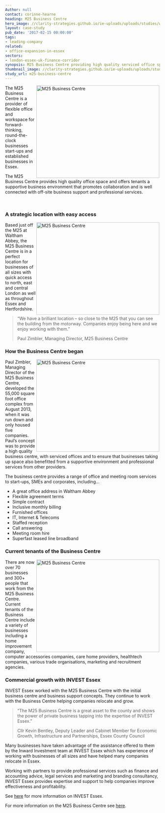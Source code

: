 ```yaml
---
Author: null
contact: corinne-hearne
heading: M25 Business Centre
hero_image: //clarity-strategies.github.io/ie-uploads/uploads/studies/waltham-abbey_1980.jpg
layout: case-study
pub_date: '2017-02-15 00:00:00'
tags:
- leading-company
related:
- office-expansion-in-essex
sectors:
- london-essex-uk-finance-corridor
synopsis: M25 Business Centre providing high quality serviced office space
thumbnail_image: //clarity-strategies.github.io/ie-uploads/uploads/studies/DSC_0053_555.jpg
study_url: m25-business-centre
---
```


<p><img alt='M25 Business Centre' src='//clarity-strategies.github.io/ie-uploads/uploads/about/DSC_0049_400.jpg' style='width: 400px; height: 300px; margin-left: 2px; margin-right: 2px; float: right;'/>The M25 Business Centre is a provider of flexible office and workspace for forward-thinking, round-the-clock businesses start-ups and established businesses in Essex.</p><p>The M25 Business Centre provides high quality office space and offers tenants a supportive business environment that promotes collaboration and is well connected with off-site business support and professional services.</p><p> </p><h3>A strategic location with easy access</h3><p><img alt='M25 Business Centre' src='//clarity-strategies.github.io/ie-uploads/uploads/about/DSC_0021_400.jpg' style='width: 400px; height: 300px; margin-left: 2px; margin-right: 2px; float: right;'/>Based just off the M25 at Waltham Abbey, the M25 Business Centre is in a perfect location for businesses of all sizes with quick access to north, east and central London as well as throughout Essex and Hertfordshire.</p><blockquote><p>“We have a brilliant location – so close to the M25 that you can see the building from the motorway. Companies enjoy being here and we enjoy working with them.”</p><p>Paul Zimbler, Managing Director, M25 Business Centre</p></blockquote><h3>How the Business Centre began</h3><p><img alt='M25 Business Centre' src='//clarity-strategies.github.io/ie-uploads/uploads/about/DSC_0073_400.jpg' style='width: 400px; height: 299px; margin-left: 2px; margin-right: 2px; float: right;'/>Paul Zimbler, Managing Director of the M25 Business Centre, developed the 55,000 square foot office complex from August 2013, when it was run down and only housed five companies.  Paul’s concept was to provide a high quality business centre, with serviced offices and to ensure that businesses taking up space also benefitted from a supportive environment and professional services from other providers.</p><p>The business centre provides a range of office and meeting room services to start-ups, SMEs and corporates, including…</p><ul><li>A great office address in Waltham Abbey</li><li>Flexible agreement terms</li><li>Simple contract</li><li>Inclusive monthly billing</li><li>Furnished offices</li><li>IT, Internet &amp; Telecoms</li><li>Staffed reception</li><li>Call answering</li><li>Meeting room hire</li><li>Superfast leased line broadband</li></ul><h3>Current tenants of the Business Centre</h3><p><img alt='M25 Business Centre' src='//clarity-strategies.github.io/ie-uploads/uploads/about/DSC_0081_400.jpg' style='width: 400px; height: 300px; margin-left: 2px; margin-right: 2px; float: right;'/>There are now over 70 businesses and 300+ people that work from the M25 Business Centre. Current tenants of the Business Centre include a variety of businesses including a home improvement company, computer accessories companies, care home providers, healthtech companies, various trade organisations, marketing and recruitment agencies.</p><h3>Commercial growth with INVEST Essex</h3><p>INVEST Essex worked with the M25 Business Centre with the initial business centre and business support concepts. They continue to work with the Business Centre helping companies relocate and grow.</p><blockquote><p>“The M25 Business Centre is a great asset to the county and shows the power of private business tapping into the expertise of INVEST Essex.”</p><p>Cllr Kevin Bentley, Deputy Leader and Cabinet Member for Economic Growth, Infrastructure and Partnerships, Essex County Council</p></blockquote><p>Many businesses have taken advantage of the assistance offered to them by the Inward Investment team at INVEST Essex which has experience of working with businesses of all sizes and have helped many companies relocate in Essex.</p><p>Working with partners to provide professional services such as finance and accounting advice, legal services and marketing and branding consultancy, INVEST Essex provides expertise and support to help companies improve effectiveness and profitability.</p><p>See <a href='http://investessex.co.uk/' target='_blank'>here</a> for more information on INVEST Essex.</p><p>For more information on the M25 Business Centre see <a href='http://www.m25businesscentre.co.uk/' target='_blank'>here</a>.</p>
